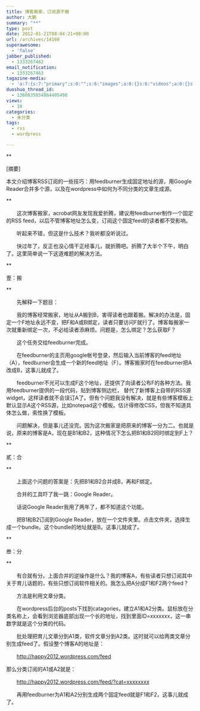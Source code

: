 ```yaml
---
title: 博客搬家，订阅源不搬
author: 大鹏
summary: "**"
type: post
date: 2012-01-21T08:04:21+00:00
url: /archives/14160
superawesome:
  - 'false'
jabber_published:
  - 1333267462
email_notification:
  - 1333267463
tagazine-media:
  - 'a:7:{s:7:"primary";s:0:"";s:6:"images";a:0:{}s:6:"videos";a:0:{}s:11:"image_count";s:1:"0";s:6:"author";s:8:"15846293";s:7:"blog_id";s:8:"15314187";s:9:"mod_stamp";s:19:"2012-04-01 08:04:21";}'
duoshuo_thread_id:
  - 1360835854884405498
views:
  - 10
categories:
  - 未分类
tags:
  - rss
  - wordpress

---
```

**
  
[摘要]
  
本文介绍博客RSS订阅的一些技巧：用feedburner生成固定地址的源，用Google Reader合并多个源，以及在wordpress中如何为不同分类的文章生成源。
  
** 
  
　　这次博客搬家，acrobat网友发现我爱折腾，建议用feedburner制作一个固定的RSS feed，以后不管博客地址怎么变，订阅这个固定feed的读者都不受影响。
  
　　听起来不错，但这是什么技术？我听都没听说过。
  
　　快过年了，反正也没心情干正经事儿，就折腾吧。折腾了大半个下午，明白了。这里简单说一下这道难题的解决方法。
  
**
  
壹：搬
  
** 
  
　　先解释一下题目：
  
　　我的博客经常搬家，地址从A搬到B，害得读者也跟着搬。解决的办法是，固定一个F地址永远不变，把F和A或B绑定，读者只要访问F就行了。博客每搬家一次就重新绑定一次，不必给读者添麻烦。问题是，怎么绑定？怎么获取F？
  
　　这个任务交给feedburner完成。
  
　　在feedburner的主页用google帐号登录，然后输入当前博客的feed地址（A），feedburner会生成一个新的feed地址（F）。博客搬家时在feedburner把A改成B，这事儿就成了。
  
　　feedburner不光可以生成F这个地址，还提供了向读者公布F的各种方法。我用feedburner提供的一段代码，贴到博客侧边栏， 替代了新博客上自带的RSS源widget，这样读者就不会误订A了。但有个问题我没有解决，就是有些博客模板上默认显示A这个RSS源，比如notepad这个模板。估计得修改CSS，但我不知道具体怎么做，索性换了模板。
  
　　问题解决，但是事儿还没完。因为这次搬家是把原来的博客一分为二。也就是说，原来的博客是A，现在是B1和B2，这种情况下怎么把B1和B2同时绑定到F上？
  
**
  
貳：合
  
** 
  
　　上面这个问题的答案是：先把B1和B2合并成B，再和F绑定。
  
　　合并的工具吓了我一跳：Google Reader。
  
　　话说Google Reader我用了两年了，都不知道这个功能。
  
　　把B1和B2订阅到Google Reader，放在一个文件夹里。点击文件夹，选择生成一个bundle。这个bundle的地址就是B。这事儿就成了。
  
**
  
叁：分
  
** 
  
　　有合就有分。上面合并的逆操作是什么？我的博客A，有些读者只想订阅其中关于育儿话题的，有些只想订阅软件相关的。我怎么把A分成F1和F2两个feed？
  
　　方法是利用文章分类。
  
　　在wordpress后台的posts下找到catagories，建立A1和A2分类。鼠标放在分类名称上，会看到浏览器底部出现一个长的地址，找到里面ID=xxxxxxx，这一串数字就是这个分类的代码。
  
　　批处理把育儿文章分到A1类，软件文章分到A2类。这时就可以给两类文章分别生成feed了。假设整个博客A的地址是：
   
　　http://happy2012.wordpress.com/feed
   
那么分类订阅的A1或A2就是：
  
　　http://happy2012.wordpress.com/feed/?cat=xxxxxxxx
  
　　再用feedburner为A1和A2分别生成两个固定feed就是F1和F2，这事儿就成了。
